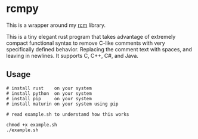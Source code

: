 # rcmpy
This is a wrapper around my [rcm](https://github.com/173duprot/rcm) library.

This is a tiny elegant rust program that takes advantage of extremely compact functional syntax to remove C-like comments with very specifically defined behavior. Replacing the comment text with spaces, and leaving in newlines. It supports C, C++, C#, and Java.

## Usage
```
# install rust    on your system
# install python  on your system
# install pip     on your system
# install maturin on your system using pip

# read example.sh to understand how this works

chmod +x example.sh
./example.sh
```
